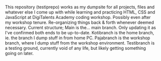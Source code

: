 This repository (testiprepo) works as my dumpsite for all projects, files and whatever else I come up with while learning and practicing HTML, CSS and JavaScript at DigiTalents Academy coding workshop. Possibly even after my workshop tenure.
Re-organizing things back & forth whenever deemed necessary.
Current structure;
Main is the... main branch. Only updating it as I've confirmed both ends to be up-to-date.
Kotibranch is the home branch, ie. the branch I dump stuff in from home PC.
Pajabranch is the workshop branch, where I dump stuff from the workshop environment.
Testibranch is a testing ground, currently void of any life, but likely getting something going on later.
